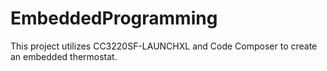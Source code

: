 # EmbeddedProgramming
This project utilizes CC3220SF-LAUNCHXL and Code Composer to create an embedded thermostat. 
